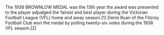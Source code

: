 The 1936 BROWNLOW MEDAL was the 13th year the award was presented to the player adjudged the fairest and best player during the Victorian Football League (VFL) home and away season.[1] Denis Ryan of the Fitzroy Football Club won the medal by polling twenty-six votes during the 1936 VFL season.[2]
